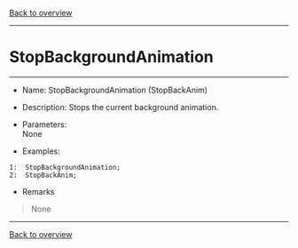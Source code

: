 [Back to overview](index.md)

---
# StopBackgroundAnimation
---
- Name: StopBackgroundAnimation (StopBackAnim)
- Description: Stops the current background animation.
- Parameters:  
  None

- Examples:
```
1:  StopBackgroundAnimation;
2:  StopBackAnim;
```

- Remarks
>None

---
[Back to overview](index.md)